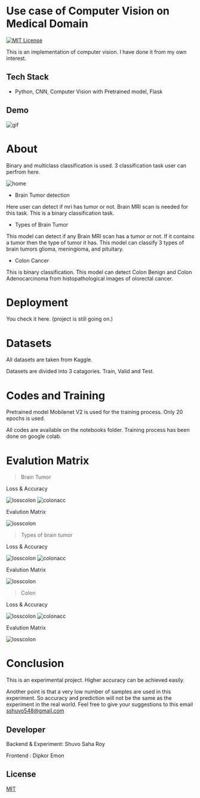 # <strong>Use case of Computer Vision on Medical Domain</strong>

[![MIT License](https://img.shields.io/badge/License-MIT-green.svg)](https://choosealicense.com/licenses/mit/)

This is an implementation of computer vision. I have done it from my own interest.


## <strong>Tech Stack</strong>

* Python, CNN, Computer Vision with Pretrained model, Flask

## <strong>Demo</strong>
![gif](uploads/main.gif)

# <strong>About</strong>

Binary and multiclass classification is used. 3 classification task user can perfrom here.

![home](uploads/home.png)

* Brain Tumor detection

Here user can detect if mri has tumor or not. Brain MRI scan is needed for this task. This is a binary classification task.

* Types of Brain Tumor

This model can detect if any Brain MRI scan has a tumor or not. If it contains a tumor then the type of tumor it has. This model can classify 3 types of brain tumors glioma, meningioma, and pituitary.

* Colon Cancer

This is binary classification. This model can detect Colon Benign and Colon Adenocarcinoma from histopathological images of olorectal cancer.

# <strong>Deployment</strong>

You check it here. (project is still going on.)

# <strong>Datasets</strong>

All datasets are taken from Kaggle.

Datasets are divided into 3 catagories. Train, Valid and Test.

# <strong>Codes and Training</strong>

Pretrained model Mobilenet V2 is used for the training process. Only 20 epochs is used.

All codes are available on the notebooks folder. Training process has been done on google colab.

# Evalution Matrix

> Brain Tumor

Loss & Accuracy

![losscolon](uploads/bbloss.png)   ![colonacc](uploads/bbacc.png)

Evalution Matrix

![losscolon](uploads/bbmat.PNG)

> Types of brain tumor

Loss & Accuracy

![losscolon](uploads/bmloss.png)   ![colonacc](uploads/bmacc.png)

Evalution Matrix

![losscolon](uploads/bmmat.PNG)

> Colon

Loss & Accuracy

![losscolon](uploads/colonloss.png)   ![colonacc](uploads/colonaccuracy.png)

Evalution Matrix

![losscolon](uploads/colonmat.PNG)

# Conclusion

This is an experimental project. Higher accuracy can be achieved easily.

Another point is that a very low number of samples are used in this experiment. So accuracy and prediction will not be the same as the experiment in the real world. Feel free to give your suggestions to this email sshuvo548@gmail.com


## Developer
Backend & Experiment: Shuvo Saha Roy

Frontend : Dipkor Emon

## License

[MIT](https://choosealicense.com/licenses/mit/)
